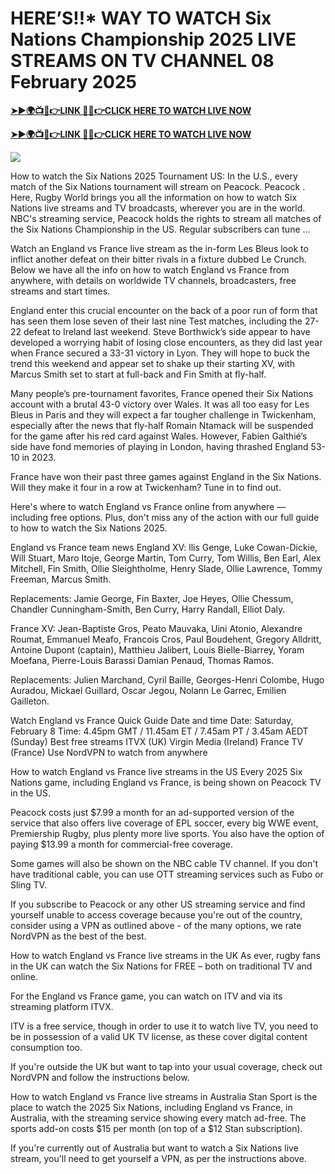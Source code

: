 # HERE’S!!* WAY TO WATCH Six Nations Championship 2025 LIVE STREAMS ON TV CHANNEL 08 February 2025


**[➤►🌍📺📱👉LINK 🔴✅👉CLICK HERE TO WATCH LIVE NOW](https://mr-juniior.blogspot.com/2025/02/rug.html)**

**[➤►🌍📺📱👉LINK 🔴✅👉CLICK HERE TO WATCH LIVE NOW](https://mr-juniior.blogspot.com/2025/02/rug.html)**

[![](https://blogger.googleusercontent.com/img/b/R29vZ2xl/AVvXsEjNiOWRB3jdxsmxMRD7jkwKxsaZ5Nw2w9r6Zl7pWcRY1oy3VaREp6oLXa2h4xZACO5Iaq12YPaUzOslPrTv3cSH90fA94u6k0FPqczaYVL02SZ-uErMPKyOt3VgLVu3lfXsPoj3_QMNJSLTP8W1c_ErsgFSkrV-QHKnkHkKLMOTWljjQyTwK_kePi0JC4s/w520-h293/Rugby%20Image.gif)](https://mr-juniior.blogspot.com/2025/02/rug.html)

How to watch the Six Nations 2025 Tournament US: In the U.S., every match of the Six Nations tournament will stream on Peacock. Peacock . Here, Rugby World brings you all the information on how to watch Six Nations live streams and TV broadcasts, wherever you are in the world. NBC's streaming service, Peacock holds the rights to stream all matches of the Six Nations Championship in the US. Regular subscribers can tune ...

Watch an England vs France live stream as the in-form Les Bleus look to inflict another defeat on their bitter rivals in a fixture dubbed Le Crunch. Below we have all the info on how to watch England vs France from anywhere, with details on worldwide TV channels, broadcasters, free streams and start times.

England enter this crucial encounter on the back of a poor run of form that has seen them lose seven of their last nine Test matches, including the 27-22 defeat to Ireland last weekend. Steve Borthwick’s side appear to have developed a worrying habit of losing close encounters, as they did last year when France secured a 33-31 victory in Lyon. They will hope to buck the trend this weekend and appear set to shake up their starting XV, with Marcus Smith set to start at full-back and Fin Smith at fly-half.

Many people’s pre-tournament favorites, France opened their Six Nations account with a brutal 43-0 victory over Wales. It was all too easy for Les Bleus in Paris and they will expect a far tougher challenge in Twickenham, especially after the news that fly-half Romain Ntamack will be suspended for the game after his red card against Wales. However, Fabien Galthié’s side have fond memories of playing in London, having thrashed England 53-10 in 2023.

France have won their past three games against England in the Six Nations. Will they make it four in a row at Twickenham? Tune in to find out.

Here's where to watch England vs France online from anywhere — including free options. Plus, don't miss any of the action with our full guide to how to watch the Six Nations 2025.

England vs France team news
England XV: llis Genge, Luke Cowan-Dickie, Will Stuart, Maro Itoje, George Martin, Tom Curry, Tom Willis, Ben Earl, Alex Mitchell, Fin Smith, Ollie Sleightholme, Henry Slade, Ollie Lawrence, Tommy Freeman, Marcus Smith.

Replacements: Jamie George, Fin Baxter, Joe Heyes, Ollie Chessum, Chandler Cunningham-Smith, Ben Curry, Harry Randall, Elliot Daly.

France XV: Jean-Baptiste Gros, Peato Mauvaka, Uini Atonio, Alexandre Roumat, Emmanuel Meafo, Francois Cros, Paul Boudehent, Gregory Alldritt, Antoine Dupont (captain), Matthieu Jalibert, Louis Bielle-Biarrey, Yoram Moefana, Pierre-Louis Barassi Damian Penaud, Thomas Ramos.

Replacements: Julien Marchand, Cyril Baille, Georges-Henri Colombe, Hugo Auradou, Mickael Guillard, Oscar Jegou, Nolann Le Garrec, Emilien Gailleton.

Watch England vs France Quick Guide
Date and time
Date: Saturday, February 8
Time: 4.45pm GMT / 11.45am ET / 7.45am PT / 3.45am AEDT (Sunday)
Best free streams
ITVX (UK)
Virgin Media (Ireland)
France TV (France)
Use NordVPN to watch from anywhere

How to watch England vs France live streams in the US
Every 2025 Six Nations game, including England vs France, is being shown on Peacock TV in the US.

Peacock costs just $7.99 a month for an ad-supported version of the service that also offers live coverage of EPL soccer, every big WWE event, Premiership Rugby, plus plenty more live sports. You also have the option of paying $13.99 a month for commercial-free coverage.

Some games will also be shown on the NBC cable TV channel. If you don't have traditional cable, you can use OTT streaming services such as Fubo or Sling TV.

If you subscribe to Peacock or any other US streaming service and find yourself unable to access coverage because you're out of the country, consider using a VPN as outlined above - of the many options, we rate NordVPN as the best of the best.

How to watch England vs France live streams in the UK
As ever, rugby fans in the UK can watch the Six Nations for FREE – both on traditional TV and online.

For the England vs France game, you can watch on ITV and via its streaming platform ITVX.

ITV is a free service, though in order to use it to watch live TV, you need to be in possession of a valid UK TV license, as these cover digital content consumption too.

If you're outside the UK but want to tap into your usual coverage, check out NordVPN and follow the instructions below.

How to watch England vs France live streams in Australia
Stan Sport is the place to watch the 2025 Six Nations, including England vs France, in Australia, with the streaming service showing every match ad-free. The sports add-on costs $15 per month (on top of a $12 Stan subscription).

If you're currently out of Australia but want to watch a Six Nations live stream, you'll need to get yourself a VPN, as per the instructions above.
